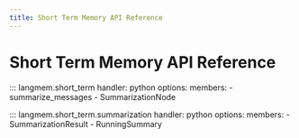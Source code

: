 ```yaml
---
title: Short Term Memory API Reference
---
```


# Short Term Memory API Reference

::: langmem.short_term
    handler: python
    options:
      members:
        - summarize_messages
        - SummarizationNode

::: langmem.short_term.summarization
    handler: python
    options:
      members:
        - SummarizationResult
        - RunningSummary